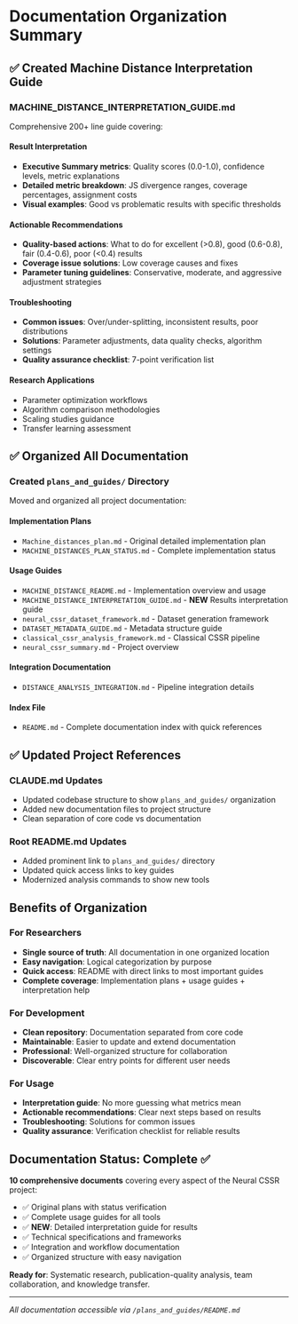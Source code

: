 # Documentation Organization Summary

## ✅ **Created Machine Distance Interpretation Guide**

### **MACHINE_DISTANCE_INTERPRETATION_GUIDE.md**
Comprehensive 200+ line guide covering:

#### **Result Interpretation**
- **Executive Summary metrics**: Quality scores (0.0-1.0), confidence levels, metric explanations
- **Detailed metric breakdown**: JS divergence ranges, coverage percentages, assignment costs
- **Visual examples**: Good vs problematic results with specific thresholds

#### **Actionable Recommendations**
- **Quality-based actions**: What to do for excellent (>0.8), good (0.6-0.8), fair (0.4-0.6), poor (<0.4) results
- **Coverage issue solutions**: Low coverage causes and fixes
- **Parameter tuning guidelines**: Conservative, moderate, and aggressive adjustment strategies

#### **Troubleshooting**
- **Common issues**: Over/under-splitting, inconsistent results, poor distributions
- **Solutions**: Parameter adjustments, data quality checks, algorithm settings
- **Quality assurance checklist**: 7-point verification list

#### **Research Applications**
- Parameter optimization workflows
- Algorithm comparison methodologies
- Scaling studies guidance
- Transfer learning assessment

## ✅ **Organized All Documentation**

### **Created `plans_and_guides/` Directory**
Moved and organized all project documentation:

#### **Implementation Plans**
- `Machine_distances_plan.md` - Original detailed implementation plan
- `MACHINE_DISTANCES_PLAN_STATUS.md` - Complete implementation status

#### **Usage Guides**  
- `MACHINE_DISTANCE_README.md` - Implementation overview and usage
- `MACHINE_DISTANCE_INTERPRETATION_GUIDE.md` - **NEW** Results interpretation guide
- `neural_cssr_dataset_framework.md` - Dataset generation framework
- `DATASET_METADATA_GUIDE.md` - Metadata structure guide
- `classical_cssr_analysis_framework.md` - Classical CSSR pipeline
- `neural_cssr_summary.md` - Project overview

#### **Integration Documentation**
- `DISTANCE_ANALYSIS_INTEGRATION.md` - Pipeline integration details

#### **Index File**
- `README.md` - Complete documentation index with quick references

## ✅ **Updated Project References**

### **CLAUDE.md Updates**
- Updated codebase structure to show `plans_and_guides/` organization
- Added new documentation files to project structure
- Clean separation of core code vs documentation

### **Root README.md Updates**  
- Added prominent link to `plans_and_guides/` directory
- Updated quick access links to key guides
- Modernized analysis commands to show new tools

## **Benefits of Organization**

### **For Researchers**
- **Single source of truth**: All documentation in one organized location
- **Easy navigation**: Logical categorization by purpose
- **Quick access**: README with direct links to most important guides
- **Complete coverage**: Implementation plans + usage guides + interpretation help

### **For Development**
- **Clean repository**: Documentation separated from core code
- **Maintainable**: Easier to update and extend documentation
- **Professional**: Well-organized structure for collaboration
- **Discoverable**: Clear entry points for different user needs

### **For Usage**
- **Interpretation guide**: No more guessing what metrics mean
- **Actionable recommendations**: Clear next steps based on results
- **Troubleshooting**: Solutions for common issues
- **Quality assurance**: Verification checklist for reliable results

## **Documentation Status: Complete ✅**

**10 comprehensive documents** covering every aspect of the Neural CSSR project:
- ✅ Original plans with status verification
- ✅ Complete usage guides for all tools
- ✅ **NEW**: Detailed interpretation guide for results
- ✅ Technical specifications and frameworks
- ✅ Integration and workflow documentation
- ✅ Organized structure with easy navigation

**Ready for**: Systematic research, publication-quality analysis, team collaboration, and knowledge transfer.

---
*All documentation accessible via `/plans_and_guides/README.md`*